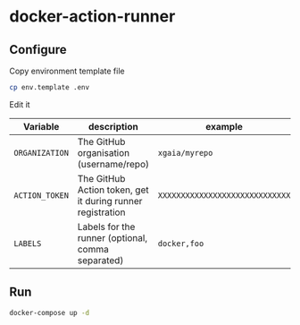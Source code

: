 # docker-action-runner

## Configure

Copy environment template file

```bash
cp env.template .env
```

Edit it

| Variable       | description                                                | example                         |
| -------------- | ---------------------------------------------------------- | ------------------------------- |
| `ORGANIZATION` | The GitHub organisation (username/repo)                    | `xgaia/myrepo`                  |
| `ACTION_TOKEN` | The GitHub Action token, get it during runner registration | `XXXXXXXXXXXXXXXXXXXXXXXXXXXXX` |
| `LABELS`       | Labels for the runner (optional, comma separated)          | `docker,foo`                    |

## Run

```bash
docker-compose up -d
```
